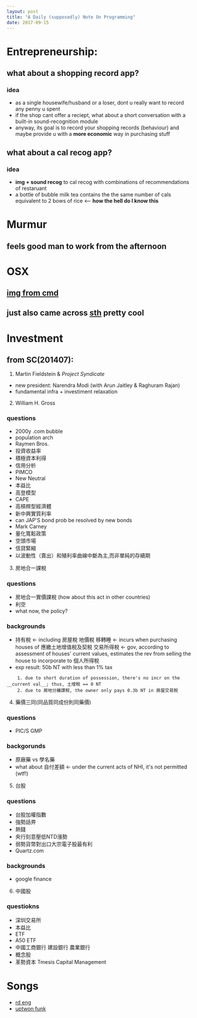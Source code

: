 ```yaml
---
layout: post
title: "A Daily (supposedly) Note On Programming"
date: 2017-09-15
---
```


# Entrepreneurship:
## what about a __shopping record__ app?
### idea
- as a single housewife/husband or a loser, dont u really want to record any penny u spent
- if the shop cant offer a reciept, what about a short conversation with a built-in sound-recognition module
- anyway, its goal is to record your shopping records (behaviour) and maybe provide u with a __more economic__ way in purchasing stuff
## what about a __cal recog__ app?
### idea
- __img + sound recog__ to cal recog with combinations of recommendations of restaruant
- a bottle of bubble milk tea contains the the same number of cals equivalent to 2 bows of rice <-- __how the hell do I know this__

# Murmur
## feels good man to work from the afternoon 

# OSX
## [img from cmd](https://davidwalsh.name/mac-camera)
## just also came across [sth](http://hints.macworld.com/article.php?story=20080824185920426) pretty cool 

# Investment
## from __SC(201407)__:
1. Martin Fieldstein & *Project Syndicate*
- new president: Narendra Modi (with Arun Jaitley & Raghuram Rajan)
- fundamental infra + investiment relaxation

2. William H. Gross
### questions
- 2000y .com bubble
- population arch
- Raymen Bros.
- 投資收益率
- 積極資本利得
- 信用分析
- PIMCO
- New Neutral
- 本益比
- 高登模型
- CAPE
- 高槓桿型經濟體
- 新中興實質利率
- can JAP'S bond prob be resolved by new bonds
- Mark Carney
- 量化寬鬆政策
- 空頭市場
- 信貸緊縮
- 以波動性（賣出）和殖利率曲線中斷為主,而非單純的存續期

3. 房地合一課稅
### questions
- 房地合一實價課稅 (how about this act in other countries)
- 利空
- what now, the policy?
### backgrounds
- 持有稅 <- including 房屋稅 地價稅
  移轉睡 <- incurs when purchasing houses of 應繳土地增值稅及契稅
  交易所得稅 <- gov, according to assessment of houses' current values, estimates the rev from selling the house to incorporate to 個人所得稅
- exp result: 50b NT with less than 1% tax
```
    1. due to short duration of possession, there's no incr on the __current val__; thus, 土增稅 == 0 NT
    2. due to 房地分離課稅, the owner only pays 0.3b NT in 房屋交易稅
```

4. 藥價三同(同品質同成份則同藥價)
### questions
- PIC/S GMP
### backgorunds
- 原廠藥 vs 學名藥
- what about 自付差額 <- under the current acts of NHI, it's not permitted (wtf!)

5. 台股
### questions
- 台股加權指數
- 強勢話畀
- 熱錢
- 央行刻意壓低NTD漲勢
- 弱勢貨幣對出口大宗電子股最有利
- Quartz.com
### backgrounds
- google finance

6. 中國股
### questiokns
- 深圳交易所
- 本益比
- ETF
- A50 ETF
- 中國工商銀行 建設銀行 農業銀行
- 概念股
- 革勢資本 Tmesis Capital Management

# Songs
- [rd eng](http://rayduenglish.com/category/song/)
- [uptwon funk](https://www.youtube.com/watch?v=OPf0YbXqDm0)
